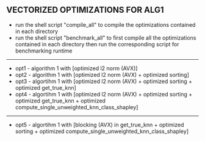 ## VECTORIZED OPTIMIZATIONS FOR ALG1
- run the shell script "compile_all" to compile the optimizations
contained in each directory
- run the shell script "benchmark_all" to first compile all the
optimizations contained in each directory then run the
corresponding script for benchmarking runtime
---
- opt1 - algorithm 1 with [optimized l2 norm (AVX)]
- opt2 - algorithm 1 with [optimized l2 norm (AVX) + optimized sorting]
- opt3 - algortihm 1 with [optimized l2 norm (AVX) + optimized sorting + optimized get_true_knn]
- opt4 - algortihm 1 with [optimized l2 norm (AVX) + optimized sorting + optimized get_true_knn + optimized compute_single_unweighted_knn_class_shapley]
---
- opt5 - algortihm 1 with [blocking (AVX) in get_true_knn + optimized sorting + optimized compute_single_unweighted_knn_class_shapley]
